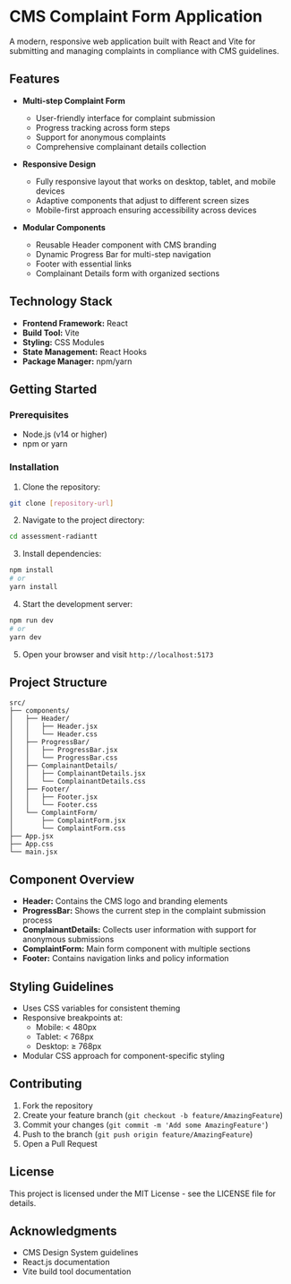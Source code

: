 # CMS Complaint Form Application

A modern, responsive web application built with React and Vite for submitting and managing complaints in compliance with CMS guidelines.

## Features

- **Multi-step Complaint Form**
  - User-friendly interface for complaint submission
  - Progress tracking across form steps
  - Support for anonymous complaints
  - Comprehensive complainant details collection

- **Responsive Design**
  - Fully responsive layout that works on desktop, tablet, and mobile devices
  - Adaptive components that adjust to different screen sizes
  - Mobile-first approach ensuring accessibility across devices

- **Modular Components**
  - Reusable Header component with CMS branding
  - Dynamic Progress Bar for multi-step navigation
  - Footer with essential links
  - Complainant Details form with organized sections

## Technology Stack

- **Frontend Framework:** React
- **Build Tool:** Vite
- **Styling:** CSS Modules
- **State Management:** React Hooks
- **Package Manager:** npm/yarn

## Getting Started

### Prerequisites

- Node.js (v14 or higher)
- npm or yarn

### Installation

1. Clone the repository:
```bash
git clone [repository-url]
```

2. Navigate to the project directory:
```bash
cd assessment-radiantt
```

3. Install dependencies:
```bash
npm install
# or
yarn install
```

4. Start the development server:
```bash
npm run dev
# or
yarn dev
```

5. Open your browser and visit `http://localhost:5173`

## Project Structure

```
src/
├── components/
│   ├── Header/
│   │   ├── Header.jsx
│   │   └── Header.css
│   ├── ProgressBar/
│   │   ├── ProgressBar.jsx
│   │   └── ProgressBar.css
│   ├── ComplainantDetails/
│   │   ├── ComplainantDetails.jsx
│   │   └── ComplainantDetails.css
│   ├── Footer/
│   │   ├── Footer.jsx
│   │   └── Footer.css
│   └── ComplaintForm/
│       ├── ComplaintForm.jsx
│       └── ComplaintForm.css
├── App.jsx
├── App.css
└── main.jsx
```

## Component Overview

- **Header:** Contains the CMS logo and branding elements
- **ProgressBar:** Shows the current step in the complaint submission process
- **ComplainantDetails:** Collects user information with support for anonymous submissions
- **ComplaintForm:** Main form component with multiple sections
- **Footer:** Contains navigation links and policy information

## Styling Guidelines

- Uses CSS variables for consistent theming
- Responsive breakpoints at:
  - Mobile: < 480px
  - Tablet: < 768px
  - Desktop: ≥ 768px
- Modular CSS approach for component-specific styling

## Contributing

1. Fork the repository
2. Create your feature branch (`git checkout -b feature/AmazingFeature`)
3. Commit your changes (`git commit -m 'Add some AmazingFeature'`)
4. Push to the branch (`git push origin feature/AmazingFeature`)
5. Open a Pull Request

## License

This project is licensed under the MIT License - see the LICENSE file for details.

## Acknowledgments

- CMS Design System guidelines
- React.js documentation
- Vite build tool documentation
